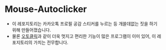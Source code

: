 # Mouse-Autoclicker

- 이 레포지토리는 카카오톡 프로필 공감 스티커를 누르는 등 개쓸데없는 짓을 하기 위해 만들어졌습니다.
- 물론 [오토클릭](https://autoclick.co.kr/)과 같이 더욱 멋지고 편리한 기능이 많은 프로그램이 이미 있어, 이 레포지토리의 가치는 전무합니다.